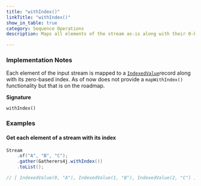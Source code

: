 ```yaml
---
title: "withIndex()"
linkTitle: "withIndex()"
show_in_table: true
category: Sequence Operations
description: Maps all elements of the stream as-is along with their 0-based index.

---
```


### Implementation Notes

Each element of the input stream is mapped to a [`IndexedValue`](https://github.com/tginsberg/gatherers4j/blob/main/src/main/java/com/ginsberg/gatherers4j/IndexedValue.java)record along with its zero-based index. As of now
does not provide a `mapWithIndex()` functionality but that is on the roadmap.

**Signature**

`withIndex()`

### Examples

#### Get each element of a stream with its index

```java
Stream
    .of("A", "B", "C");
    .gather(Gatherers4j.withIndex())
    .toList();

// [ IndexedValue(0, "A"), IndexedValue(1, "B"), IndexedValue(2, "C") ]
```

